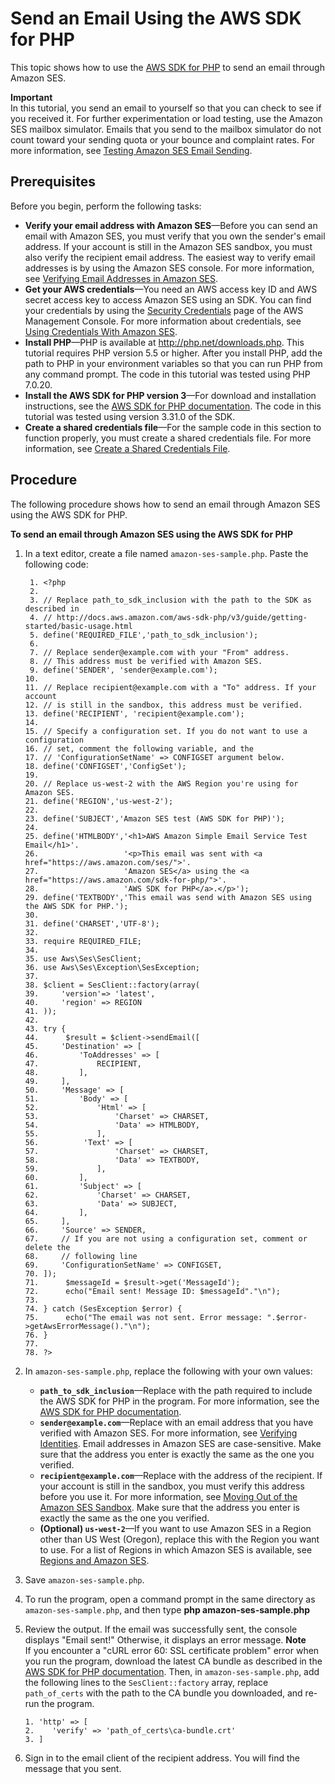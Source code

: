 # Send an Email Using the AWS SDK for PHP<a name="send-using-sdk-php"></a>

This topic shows how to use the [AWS SDK for PHP](https://aws.amazon.com/sdk-for-php/) to send an email through Amazon SES\. 

**Important**  
In this tutorial, you send an email to yourself so that you can check to see if you received it\. For further experimentation or load testing, use the Amazon SES mailbox simulator\. Emails that you send to the mailbox simulator do not count toward your sending quota or your bounce and complaint rates\. For more information, see [Testing Amazon SES Email Sending](mailbox-simulator.md)\.

## Prerequisites<a name="send-using-sdk-php-prerequisites"></a>

Before you begin, perform the following tasks:
+ **Verify your email address with Amazon SES**—Before you can send an email with Amazon SES, you must verify that you own the sender's email address\. If your account is still in the Amazon SES sandbox, you must also verify the recipient email address\. The easiest way to verify email addresses is by using the Amazon SES console\. For more information, see [Verifying Email Addresses in Amazon SES](verify-email-addresses.md)\. 
+ **Get your AWS credentials**—You need an AWS access key ID and AWS secret access key to access Amazon SES using an SDK\. You can find your credentials by using the [Security Credentials](https://console.aws.amazon.com/iam/home?#security_credential) page of the AWS Management Console\. For more information about credentials, see [Using Credentials With Amazon SES](using-credentials.md)\.
+ **Install PHP**—PHP is available at [http://php\.net/downloads\.php](http://php.net/downloads.php)\. This tutorial requires PHP version 5\.5 or higher\. After you install PHP, add the path to PHP in your environment variables so that you can run PHP from any command prompt\. The code in this tutorial was tested using PHP 7\.0\.20\.
+ **Install the AWS SDK for PHP version 3**—For download and installation instructions, see the [AWS SDK for PHP documentation](http://docs.aws.amazon.com/aws-sdk-php/v3/guide/getting-started/installation.html)\. The code in this tutorial was tested using version 3\.31\.0 of the SDK\. 
+ **Create a shared credentials file**—For the sample code in this section to function properly, you must create a shared credentials file\. For more information, see [Create a Shared Credentials File](create-shared-credentials-file.md)\.

## Procedure<a name="send-using-sdk-php-procedure"></a>

The following procedure shows how to send an email through Amazon SES using the AWS SDK for PHP\.

**To send an email through Amazon SES using the AWS SDK for PHP**

1. In a text editor, create a file named `amazon-ses-sample.php`\. Paste the following code:

   ```
    1. <?php
    2. 
    3. // Replace path_to_sdk_inclusion with the path to the SDK as described in 
    4. // http://docs.aws.amazon.com/aws-sdk-php/v3/guide/getting-started/basic-usage.html
    5. define('REQUIRED_FILE','path_to_sdk_inclusion'); 
    6.                                                   
    7. // Replace sender@example.com with your "From" address. 
    8. // This address must be verified with Amazon SES.
    9. define('SENDER', 'sender@example.com');           
   10. 
   11. // Replace recipient@example.com with a "To" address. If your account 
   12. // is still in the sandbox, this address must be verified.
   13. define('RECIPIENT', 'recipient@example.com');    
   14. 
   15. // Specify a configuration set. If you do not want to use a configuration
   16. // set, comment the following variable, and the 
   17. // 'ConfigurationSetName' => CONFIGSET argument below.
   18. define('CONFIGSET','ConfigSet');
   19. 
   20. // Replace us-west-2 with the AWS Region you're using for Amazon SES.
   21. define('REGION','us-west-2'); 
   22. 
   23. define('SUBJECT','Amazon SES test (AWS SDK for PHP)');
   24. 
   25. define('HTMLBODY','<h1>AWS Amazon Simple Email Service Test Email</h1>'.
   26.                   '<p>This email was sent with <a href="https://aws.amazon.com/ses/">'.
   27.                   'Amazon SES</a> using the <a href="https://aws.amazon.com/sdk-for-php/">'.
   28.                   'AWS SDK for PHP</a>.</p>');
   29. define('TEXTBODY','This email was send with Amazon SES using the AWS SDK for PHP.');
   30. 
   31. define('CHARSET','UTF-8');
   32. 
   33. require REQUIRED_FILE;
   34. 
   35. use Aws\Ses\SesClient;
   36. use Aws\Ses\Exception\SesException;
   37. 
   38. $client = SesClient::factory(array(
   39.     'version'=> 'latest',     
   40.     'region' => REGION
   41. ));
   42. 
   43. try {
   44.      $result = $client->sendEmail([
   45.     'Destination' => [
   46.         'ToAddresses' => [
   47.             RECIPIENT,
   48.         ],
   49.     ],
   50.     'Message' => [
   51.         'Body' => [
   52.             'Html' => [
   53.                 'Charset' => CHARSET,
   54.                 'Data' => HTMLBODY,
   55.             ],
   56. 			'Text' => [
   57.                 'Charset' => CHARSET,
   58.                 'Data' => TEXTBODY,
   59.             ],
   60.         ],
   61.         'Subject' => [
   62.             'Charset' => CHARSET,
   63.             'Data' => SUBJECT,
   64.         ],
   65.     ],
   66.     'Source' => SENDER,
   67.     // If you are not using a configuration set, comment or delete the
   68.     // following line
   69.     'ConfigurationSetName' => CONFIGSET,
   70. ]);
   71.      $messageId = $result->get('MessageId');
   72.      echo("Email sent! Message ID: $messageId"."\n");
   73. 
   74. } catch (SesException $error) {
   75.      echo("The email was not sent. Error message: ".$error->getAwsErrorMessage()."\n");
   76. }
   77. 
   78. ?>
   ```

1. In `amazon-ses-sample.php`, replace the following with your own values:
   + **`path_to_sdk_inclusion`**—Replace with the path required to include the AWS SDK for PHP in the program\. For more information, see the [AWS SDK for PHP documentation](http://docs.aws.amazon.com/aws-sdk-php/v3/guide/getting-started/basic-usage.html)\. 
   + **`sender@example.com`**—Replace with an email address that you have verified with Amazon SES\. For more information, see [Verifying Identities](verify-addresses-and-domains.md)\. Email addresses in Amazon SES are case\-sensitive\. Make sure that the address you enter is exactly the same as the one you verified\.
   + **`recipient@example.com`**—Replace with the address of the recipient\. If your account is still in the sandbox, you must verify this address before you use it\. For more information, see [Moving Out of the Amazon SES Sandbox](request-production-access.md)\. Make sure that the address you enter is exactly the same as the one you verified\.
   + **\(Optional\) `us-west-2`**—If you want to use Amazon SES in a Region other than US West \(Oregon\), replace this with the Region you want to use\. For a list of Regions in which Amazon SES is available, see [Regions and Amazon SES](regions.md)\. 

1. Save `amazon-ses-sample.php`\.

1. To run the program, open a command prompt in the same directory as `amazon-ses-sample.php`, and then type **php amazon\-ses\-sample\.php**

1. Review the output\. If the email was successfully sent, the console displays "Email sent\!" Otherwise, it displays an error message\.
**Note**  
If you encounter a "cURL error 60: SSL certificate problem" error when you run the program, download the latest CA bundle as described in the [AWS SDK for PHP documentation](http://docs.aws.amazon.com/aws-sdk-php/v3/guide/faq.html#what-do-i-do-about-a-curl-ssl-certificate-error)\. Then, in `amazon-ses-sample.php`, add the following lines to the `SesClient::factory` array, replace `path_of_certs` with the path to the CA bundle you downloaded, and re\-run the program\.  

   ```
   1. 'http' => [
   2.    'verify' => 'path_of_certs\ca-bundle.crt'
   3. ]
   ```

1. Sign in to the email client of the recipient address\. You will find the message that you sent\.